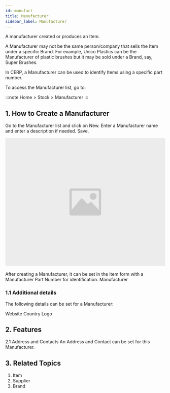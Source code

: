 ```yaml
---
id: manufact
title: Manufacturer
sidebar_label: Manufacturer
---
```


A manufacturer created or produces an Item.

A Manufacturer may not be the same person/company that sells the Item under a specific Brand. For example, Unico Plastics can be the Manufacturer of plastic brushes but it may be sold under a Brand, say, Super Brushes.

In CERP, a Manufacturer can be used to identify Items using a specific part number.

To access the Manufacturer list, go to:

:::note
Home > Stock > Manufacturer
:::

## 1. How to Create a Manufacturer

Go to the Manufacturer list and click on New.
Enter a Manufacturer name and enter a description if needed.
Save.

![image](images/image.jpg)

After creating a Manufacturer, it can be set in the Item form with a Manufacturer Part Number for identification. Manufacturer

### 1.1 Additional details

The following details can be set for a Manufacturer:

Website
Country
Logo

## 2. Features

2.1 Address and Contacts
An Address and Contact can be set for this Manufacturer.

## 3. Related Topics

1. Item
1. Supplier
1. Brand
